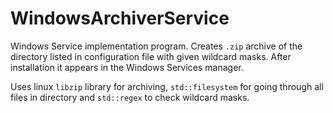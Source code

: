 # WindowsArchiverService
Windows Service implementation program. Creates `.zip` archive of the directory listed in configuration file with given wildcard masks. After installation it appears in the Windows Services manager.

Uses linux `libzip` library for archiving, `std::filesystem` for going through all files in directory and `std::regex` to check wildcard masks.

